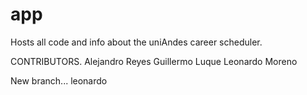 # app
Hosts all code and info about the uniAndes career scheduler.


CONTRIBUTORS.
	Alejandro Reyes
	Guillermo Luque
	Leonardo Moreno


New branch... leonardo

